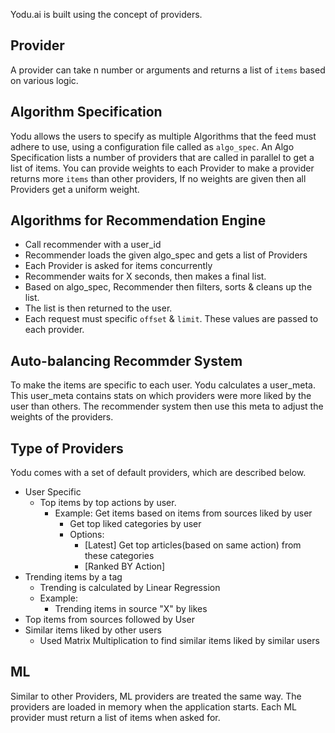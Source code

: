 Yodu.ai is built using the concept of providers.

## Provider
A provider can take n number or arguments and returns a list of `items` based on various logic.

## Algorithm Specification
Yodu allows the users to specify as multiple Algorithms that the feed must adhere to use, using a configuration file
called as `algo_spec`.
An Algo Specification lists a number of providers that are called in parallel to get a list of items.
You can provide weights to each Provider to make a provider returns more `items` than other providers, If no weights
are given then all Providers get a uniform weight.

## Algorithms for Recommendation Engine
- Call recommender with a user_id
- Recommender loads the given algo_spec and gets a list of Providers
- Each Provider is asked for items concurrently
- Recommender waits for X seconds, then makes a final list.
- Based on algo_spec, Recommender then filters, sorts & cleans up the list.
- The list is then returned to the user.
- Each request must specific `offset` & `limit`. These values are passed to each provider.

## Auto-balancing Recommder System
To make the items are specific to each user. Yodu calculates a user_meta. This user_meta contains stats on which
providers were more liked by the user than others. The recommender system then use this meta to adjust the weights of
the providers.

## Type of Providers
Yodu comes with a set of default providers, which are described below.

- User Specific
  - Top items by top actions by user.
      - Example: Get items based on items from sources liked by user
        - Get top liked categories by user
        - Options:
          - [Latest] Get top articles(based on same action) from these categories
          - [Ranked BY Action]
- Trending items by a tag
  - Trending is calculated by Linear Regression
  - Example:
    - Trending items in source "X" by likes
- Top items from sources followed by User
- Similar items liked by other users
  - Used Matrix Multiplication to find similar items liked by similar users

## ML
Similar to other Providers, ML providers are treated the same way. The providers are loaded in memory when the
application starts. Each ML provider must return a list of items when asked for.

